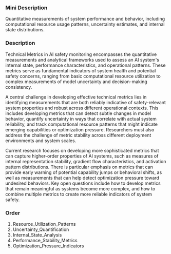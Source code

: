 ### Mini Description

Quantitative measurements of system performance and behavior, including computational resource usage patterns, uncertainty estimates, and internal state distributions.

### Description

Technical Metrics in AI safety monitoring encompasses the quantitative measurements and analytical frameworks used to assess an AI system's internal state, performance characteristics, and operational patterns. These metrics serve as fundamental indicators of system health and potential safety concerns, ranging from basic computational resource utilization to complex measurements of model uncertainty and decision-making consistency.

A central challenge in developing effective technical metrics lies in identifying measurements that are both reliably indicative of safety-relevant system properties and robust across different operational contexts. This includes developing metrics that can detect subtle changes in model behavior, quantify uncertainty in ways that correlate with actual system reliability, and track computational resource patterns that might indicate emerging capabilities or optimization pressure. Researchers must also address the challenge of metric stability across different deployment environments and system scales.

Current research focuses on developing more sophisticated metrics that can capture higher-order properties of AI systems, such as measures of internal representation stability, gradient flow characteristics, and activation pattern distributions. There is particular emphasis on metrics that can provide early warning of potential capability jumps or behavioral shifts, as well as measurements that can help detect optimization pressure toward undesired behaviors. Key open questions include how to develop metrics that remain meaningful as systems become more complex, and how to combine multiple metrics to create more reliable indicators of system safety.

### Order

1. Resource_Utilization_Patterns
2. Uncertainty_Quantification
3. Internal_State_Analysis
4. Performance_Stability_Metrics
5. Optimization_Pressure_Indicators
